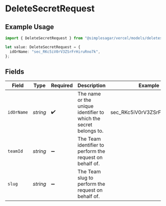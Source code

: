 # DeleteSecretRequest

## Example Usage

```typescript
import { DeleteSecretRequest } from "@simplesagar/vercel/models/deletesecretop.js";

let value: DeleteSecretRequest = {
  idOrName: "sec_RKc5iV0rV3ZSrFrHiruRno7k",
};
```

## Fields

| Field                                                             | Type                                                              | Required                                                          | Description                                                       | Example                                                           |
| ----------------------------------------------------------------- | ----------------------------------------------------------------- | ----------------------------------------------------------------- | ----------------------------------------------------------------- | ----------------------------------------------------------------- |
| `idOrName`                                                        | *string*                                                          | :heavy_check_mark:                                                | The name or the unique identifier to which the secret belongs to. | sec_RKc5iV0rV3ZSrFrHiruRno7k                                      |
| `teamId`                                                          | *string*                                                          | :heavy_minus_sign:                                                | The Team identifier to perform the request on behalf of.          |                                                                   |
| `slug`                                                            | *string*                                                          | :heavy_minus_sign:                                                | The Team slug to perform the request on behalf of.                |                                                                   |